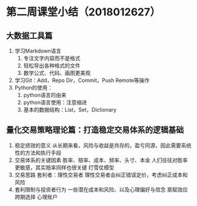 # 第二周课堂小结（2018012627）
## 大数据工具篇
1. 学习Markdown语言
    1. 专注文字内容而不是格式
    2. 轻松导出各种格式的文件
    3. 数学公式、代码、画图更美观
2. 学习Git：Add，Repo Dir，Commit，Push Remote等操作
3. Python的使用：
    1. python语言的由来
    2. python语言使用：注意缩进
    3. 基本的数据结构：List，Set，Dictionary
    
 ## 量化交易策略理论篇：打造稳定交易体系的逻辑基础
 1. 稳定绩效的意义
    从长期来看，风险与收益是共存的，盈亏同源，因此需要系统性的方法和执行手段
 2. 交易体系的关键因素
    胜率、赔率、成本、频率、头寸、本金
    人们往往对胜率更敏感，其实赔率同样也很关键
    打雪仗模型
 3. 交易思路
    套利者：理性交易者
    理性交易者会纠正错误定价，考虑纠正成本和风险
 4. 套利限制与投资者行为
     一些潜在成本和风险、以及心理偏好与信念
     禀赋效应
     跨期选择
     心理账户
